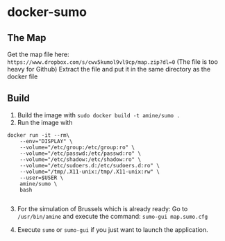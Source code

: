 # docker-sumo

## The Map
Get the map file here:
`https://www.dropbox.com/s/cwv5kumol9vl9cp/map.zip?dl=0`
(The file is too heavy for Github)
Extract the file and put it in the same directory  as the docker file


## Build

1. Build the image with `sudo docker build -t amine/sumo .`
2. Run the image with
```
docker run -it --rm\
    --env="DISPLAY" \
    --volume="/etc/group:/etc/group:ro" \
    --volume="/etc/passwd:/etc/passwd:ro" \
    --volume="/etc/shadow:/etc/shadow:ro" \
    --volume="/etc/sudoers.d:/etc/sudoers.d:ro" \
    --volume="/tmp/.X11-unix:/tmp/.X11-unix:rw" \
    --user=$USER \
    amine/sumo \
    bash
    
```

3. For the simulation of Brussels which is already ready:
Go to `/usr/bin/amine` and execute the command: `sumo-gui map.sumo.cfg`

5. Execute `sumo` or `sumo-gui` if you just want to launch the application.
